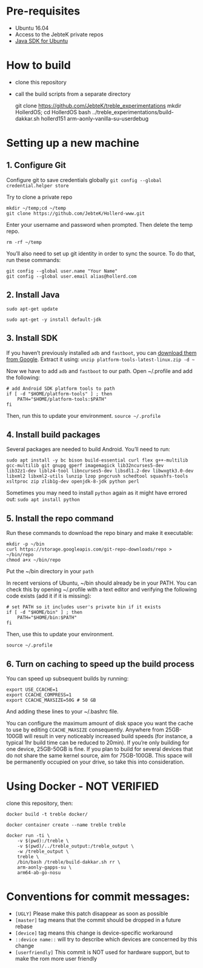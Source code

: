 # Pre-requisites
* Ubuntu 16.04
* Access to the JebteK private repos
* [Java SDK for Ubuntu](https://www.digitalocean.com/community/tutorials/how-to-install-java-with-apt-get-on-ubuntu-16-04)

# How to build

* clone this repository
* call the build scripts from a separate directory

    git clone https://github.com/JebteK/treble_experimentations
    mkdir HollerdOS; cd HollerdOS
    bash ../treble_experimentations/build-dakkar.sh hollerd151 arm-aonly-vanilla-su-userdebug

# Setting up a new machine
## 1. Configure Git

Configure git to save credentials globally
```git config --global credential.helper store```

Try to clone a private repo
``` 
mkdir ~/temp;cd ~/temp
git clone https://github.com/JebteK/Hollerd-www.git
```

Enter your username and password when prompted. Then delete the temp repo.

```rm -rf ~/temp```

You’ll also need to set up git identity in order to sync the source. To do that, run these commands:

```
git config --global user.name "Your Name"
git config --global user.email alias@hollerd.com
```

## 2. Install Java

```sudo apt-get update```

```sudo apt-get -y install default-jdk```

## 3. Install SDK
If you haven’t previously installed `adb` and `fastboot`, you can [download them from Google](https://dl.google.com/android/repository/platform-tools-latest-linux.zip).
Extract it using: ```unzip platform-tools-latest-linux.zip -d ~```

Now we have to add `adb` and `fastboot` to our path. Open ~/.profile and add the following:

```
# add Android SDK platform tools to path
if [ -d "$HOME/platform-tools" ] ; then
    PATH="$HOME/platform-tools:$PATH"
fi
```

Then, run this to update your environment. ```source ~/.profile```

## 4. Install build packages

Several packages are needed to build Android. You’ll need to run:

```
sudo apt install -y bc bison build-essential curl flex g++-multilib gcc-multilib git gnupg gperf imagemagick lib32ncurses5-dev
lib32z1-dev liblz4-tool libncurses5-dev libsdl1.2-dev libwxgtk3.0-dev
libxml2 libxml2-utils lunzip lzop pngcrush schedtool squashfs-tools xsltproc zip zlib1g-dev openjdk-8-jdk python perl
```

Sometimes you may need to install `python` again as it might have errored out:
```sudo apt install python```

## 5. Install the repo command

Run these commands to download the repo binary and make it executable:

```
mkdir -p ~/bin
curl https://storage.googleapis.com/git-repo-downloads/repo > ~/bin/repo
chmod a+x ~/bin/repo
```

Put the ~/bin directory in your `path`

In recent versions of Ubuntu, ~/bin should already be in your PATH. You can check this by opening ~/.profile with a text editor and verifying the following code exists (add it if it is missing):

```
# set PATH so it includes user's private bin if it exists
if [ -d "$HOME/bin" ] ; then
    PATH="$HOME/bin:$PATH"
fi
```

Then, use this to update your environment.

```source ~/.profile```

## 6. Turn on caching to speed up the build process

You can speed up subsequent builds by running:

```
export USE_CCACHE=1
export CCACHE_COMPRESS=1
export CCACHE_MAXSIZE=50G # 50 GB
```

And adding these lines to your ~/.bashrc file. 

You can configure the maximum amount of disk space you want the cache to use by editing `CCACHE_MAXSIZE` consequently. Anywhere from 25GB-100GB will result in very noticeably increased build speeds (for instance, a typical 1hr build time can be reduced to 20min). If you’re only building for one device, 25GB-50GB is fine. If you plan to build for several devices that do not share the same kernel source, aim for 75GB-100GB. This space will be permanently occupied on your drive, so take this into consideration.

# Using Docker - NOT VERIFIED

clone this repository, then:

    docker build -t treble docker/
    
    docker container create --name treble treble
    
    docker run -ti \
        -v $(pwd):/treble \
        -v $(pwd)/../treble_output:/treble_output \
        -w /treble_output \
        treble \
        /bin/bash /treble/build-dakkar.sh rr \
        arm-aonly-gapps-su \
        arm64-ab-go-nosu

# Conventions for commit messages:

* `[UGLY]` Please make this patch disappear as soon as possible
* `[master]` tag means that the commit should be dropped in a future
  rebase
* `[device]` tag means this change is device-specific workaround
* `::device name::` will try to describe which devices are concerned
  by this change
* `[userfriendly]` This commit is NOT used for hardware support, but
  to make the rom more user friendly
